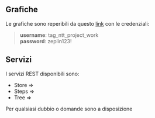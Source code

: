 
## Grafiche

Le grafiche sono reperibili da questo [link](https://zpl.io/Vxvl4lR) con le credenziali:

>**username**: tag_ntt_project_work <br>
>**password**: zeplin123!

## Servizi

I servizi REST disponibili sono:

- Store =>
- Steps =>
- Tree =>

Per qualsiasi dubbio o domande sono a disposizione


